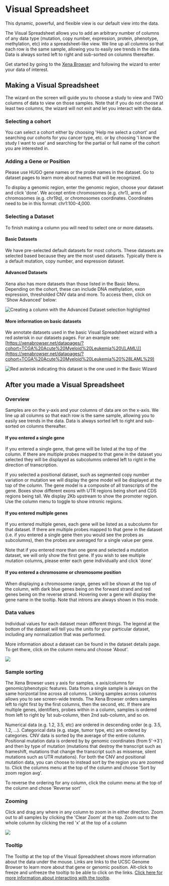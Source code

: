 # Visual Spreadsheet

This dynamic, powerful, and flexible view is our default view into the data.

The Visual Spreadsheet allows you to add an arbitrary number of columns of any data type \(mutation, copy number, expression, protein, phenotype, methylation, etc\) into a spreadsheet-like view. We line up all columns so that each row is the same sample, allowing you to easily see trends in the data. Data is always sorted left to right and sub-sorted on columns thereafter.

Get started by going to the [Xena Browser](https://xenabrowser.net/heatmap/) and following the wizard to enter your data of interest.

## Making a Visual Spreadsheet

The wizard on the screen will guide you to choose a study to view and TWO columns of data to view on those samples. Note that if you do not choose at least two columns, the wizard will not exit and let you interact with the data.

### Selecting a cohort

You can select a cohort either by choosing 'Help me select a cohort' and searching our cohorts for you cancer type, etc. or by choosing 'I know the study I want to use' and searching for the partial or full name of the cohort you are interested in.

### Adding a Gene or Position

Please use HUGO gene names or the probe names in the dataset. Go to dataset pages to learn more about names that will be recognized.

To display a genomic region, enter the genomic region, choose your dataset and click 'done'. We accept entire chromosomes \(e.g. chr1\), arms of chromosomes \(e.g. chr19q\), or chromosomes coordinates. Coordinates need to be in this format: chr1:100-4,000. 

### Selecting a Dataset

To finish making a column you will need to select one or more datasets. 

#### Basic Datasets

We have pre-selected default datasets for most cohorts. These datasets are selected based because they are the most used datasets. Typically there is a default mutation, copy number, and expression dataset. 

#### Advanced Datasets

Xena also has more datasets than those listed in the Basic Menu. Depending on the cohort, these can include DNA methylation, exon expression, thresholded CNV data and more. To access them, click on 'Show Advanced' below:

![Creating a column with the Advanced Dataset selection highlighted](../../.gitbook/assets/advancedmenu.png)

#### **More information on basic datasets**

We annotate datasets used in the basic Visual Spreadsheet wizard with a red asterisk in our datasets pages. For an example see: [https://xenabrowser.net/datapages/?cohort=TCGA%20Acute%20Myeloid%20Leukemia%20\(LAML\)](https://xenabrowser.net/datapages/?cohort=TCGA%20Acute%20Myeloid%20Leukemia%20%28LAML%29)

![Red asterisk indicating this dataset is the one used in the Basic Wizard](../../.gitbook/assets/redasterisk.png)

## After you made a Visual Spreadsheet

### Overview

Samples are on the y-axis and your columns of data are on the x-axis. We line up all columns so that each row is the same sample, allowing you to easily see trends in the data. Data is always sorted left to right and sub-sorted on columns thereafter.

#### If you entered a single gene

If you entered a single gene, that gene will be listed at the top of the column. If there are multiple probes mapped to that gene in the dataset you selected they will be displayed as subcolumns ordered left to right in the direction of transcription.

If you selected a positional dataset, such as segmented copy number variation or mutation we will display the gene model will be displayed at the top of the column. The gene model is a composite of all transcripts of the gene. Boxes show different exons with UTR regions being short and CDS regions being tall. We display 2Kb upstream to show the promoter region. Use the column menu to toggle to show intronic regions.

#### If you entered multiple genes

If you entered multiple genes, each gene will be listed as a subcolumn for that dataset. If there are multiple probes mapped to that gene in the dataset \(i.e. if you entered a single gene then you would see the probes as subcolumns\), then the probes are averaged for a single value per gene. 

Note that if you entered more than one gene and selected a mutation dataset, we will only show the first gene. If you wish to see multiple mutation columns, please enter each gene individually and click 'done'

#### If you entered a chromosome or chromosome position

When displaying a chromosome range, genes will be shown at the top of the column, with dark blue genes being on the forward strand and red genes being on the reverse strand. Hovering over a gene will display the gene name in the tooltip. Note that introns are always shown in this mode.

### Data values

Individual values for each dataset mean different things. The legend at the bottom of the dataset will tell you the units for your particular dataset, including any normalization that was performed. 

More information about a dataset can be found in the dataset details page. To get there, click on the column menu and choose 'About'.

![](../../.gitbook/assets/aboutmenu.gif)

### Sample sorting

The Xena Browser uses y axis for samples, x axis/columns for genomic/phenotypic features. Data from a single sample is always on the same horizontal line across all columns. Linking samples across columns allows you to see screen-wide trends. The Xena Browser orders samples left to right first by the first columns, then the second, etc. If there are multiple genes, identifiers, probes within in a column, samples is ordered from left to right by 1st sub-column, then 2nd sub-column, and so on. 

Numerical data \(e.g. 1.2, 3.5, etc\) are ordered in descending order \(e.g. 3.5, 1.2, ...\). Categorical data \(e.g. stage, tumor type, etc\) are ordered by categories. CNV data is sorted by the average of the entire column. Positional mutation data is ordered by by genomic coordinates \(from 5'-&gt;3'\) and then by type of mutation \(mutations that destroy the transcript such as frameshift, mutations that change the transcript such as missense, silent mutations such as UTR mutations\). For both the CNV and positional mutation data, you can choose to instead sort by the region you are zoomed to. Click the columns menu at the top of the column and choose  'Sort by zoom region avg'.

To reverse the ordering for any column, click the column menu at the top of the column and chose 'Reverse sort'

### Zooming

Click and drag any where in any column to zoom in in either direction. Zoom out to all samples by clicking the 'Clear Zoom' at the top. Zoom out to the whole column by clicking the red 'x' at the top of a column

![](../../.gitbook/assets/allzoominout.gif)

### Tooltip

The Tooltip at the top of the Visual Spreadsheet shows more information about the data under the mouse. Links are links to the UCSC Genome Browser to learn more about that gene or genomic position. Alt-click to freeze and unfreeze the tooltip to be able to click on the links. [Click here for more information about interacting with the tooltip](../../how-do-i/freeze-and-un-freeze-tooltip.md).

